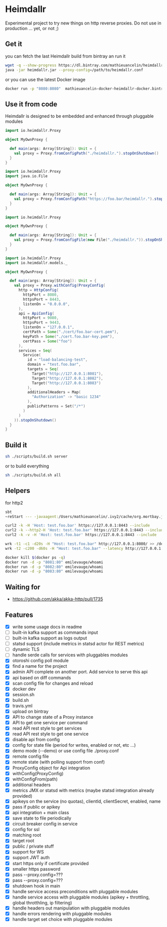 # Heimdallr

Experimental project to try new things on http reverse proxies. Do not use in production ... yet, or not ;)

## Get it

you can fetch the last Heimdallr build from bintray an run it

```sh
wget -q --show-progress https://dl.bintray.com/mathieuancelin/heimdallr/heimdallr.jar/snapshot/heimdallr.jar
java -jar heimdallr.jar --proxy-config=/path/to/heimdallr.conf
```

or you can use the latest Docker image

```sh
docker run -p "8080:8080"  mathieuancelin-docker-heimdallr-docker.bintray.io/heimdallr:latest
```

## Use it from code

Heimdallr is designed to be embedded and enhanced through pluggable modules


```scala
import io.heimdallr.Proxy

object MyOwnProxy {

  def main(args: Array[String]): Unit = {
    val proxy = Proxy.fromConfigPath("./heimdallr.").stopOnShutdown()
  }
} 

```

```scala
import io.heimdallr.Proxy
import java.io.File

object MyOwnProxy {

  def main(args: Array[String]): Unit = {
    val proxy = Proxy.fromConfigPath("https://foo.bar/heimdallr.").stopOnShutdown()
  }
}

```

```scala
import io.heimdallr.Proxy

object MyOwnProxy {

  def main(args: Array[String]): Unit = {
    val proxy = Proxy.fromConfigFile(new File("./heimdallr.")).stopOnShutdown()
  }
}

```

```scala
import io.heimdallr.Proxy
import io.heimdallr.models._

object MyOwnProxy {

  def main(args: Array[String]): Unit = {
    val proxy = Proxy.withConfig(ProxyConfig(
      http = HttpConfig(
        httpPort = 8080,
        httpsPort = 8443,
        listenOn = "0.0.0.0",
      ),
      api = ApiConfig(
        httpPort = 9080,
        httpsPort = 9443,
        listenOn = "127.0.0.1",
        certPath = Some("./cert/foo.bar-cert.pem"),
        keyPath = Some("./cert.foo.bar-key.pem"),
        certPass = Some("foo")
      ),
      services = Seq(
        Service(
          id = "load-balancing-test",
          domain = "test.foo.bar",
          targets = Seq(
            Target("http://127.0.0.1:8081"),
            Target("http://127.0.0.1:8082"),
            Target("http://127.0.0.1:8083")
          ),
          additionalHeaders = Map(
            "Authorization" -> "basic 1234"
          ),
          publicPatterns = Set("/*")
        )
      )
    )).stopOnShutdown()
  }
}

```

## Build it

```sh
sh ./scripts/build.sh server
```

or to build everything

```sh
sh ./scripts/build.sh all
```

## Helpers

for http2

```sh
sbt 
~reStart --- -javaagent:/Users/mathieuancelin/.ivy2/cache/org.mortbay.jetty.alpn/jetty-alpn-agent/jars/jetty-alpn-agent-2.0.6.jar

curl2 -k -H 'Host: test.foo.bar' https://127.0.0.1:8443 --include
curl2 -k --http2-H 'Host: test.foo.bar' https://127.0.0.1:8443 --include
curl2 -k -v -H 'Host: test.foo.bar' https://127.0.0.1:8443 --include
```

```sh
wrk -t1 -c1 -d20s -H "Host: test.foo.bar" http://127.0.0.1:8080/ >> /dev/null
wrk -t2 -c200 -d60s -H "Host: test.foo.bar" --latency http://127.0.0.1:8080/
```

```sh
docker kill $(docker ps -q)
docker run -d -p "8081:80" emilevauge/whoami
docker run -d -p "8082:80" emilevauge/whoami
docker run -d -p "8083:80" emilevauge/whoami
```

## Waiting for 

* https://github.com/akka/akka-http/pull/1735

## Features

- [x] write some usage docs in readme
- [ ] built-in kafka support as commands input
- [ ] built-in kafka support as logs output
- [ ] statsd support (include metrics in statsd actor for REST metrics)
- [ ] dynamic TLS
- [ ] handle serde calls for services with pluggables modules
- [x] otoroshi config poll module
- [x] find a name for the project
- [x] admin API complete on another port. Add service to serve this api
- [x] api based on diff commands
- [x] scan config file for changes and reload
- [x] docker dev
- [x] session.sh
- [x] build.sh
- [x] travis.yml
- [x] upload on bintray
- [x] API to change state of a Proxy instance
- [x] API to get one service per command
- [x] read API rest style to get services
- [x] read API rest style to get one service
- [x] disable api from config
- [x] config for state file (period for writes, enabled or not, etc ...)
- [x] demo mode (--demo) or use config file ./proxy.conf
- [x] remote config file
- [x] remote state (with polling support from conf)
- [x] ProxyConfig object for Api integration
- [x] withConfig(ProxyConfig)
- [x] withConfigFrom(path)
- [x] additional headers
- [x] metrics JMX or statsd with metrics (maybe statsd integration already provided)
- [x] apikeys on the service (no quotas), clientId, clientSecret, enabled, name
- [x] pass if public or apikey
- [x] api integration + main class 
- [x] save state to file periodically
- [x] circuit breaker config in service
- [x] config for ssl
- [x] matching root
- [x] target root
- [x] public / private stuff
- [x] support for WS
- [x] support JWT auth
- [x] start https only if certificate provided
- [x] smaller https password
- [x] pass --proxy.config=???
- [x] pass --proxy.config=???
- [x] shutdown hook in main
- [x] handle service access preconditions with pluggable modules
- [x] handle service access with pluggable modules (apikey + throttling, global throtthling, ip filtering)
- [x] handle headers out manipulation with pluggable modules
- [x] handle errors rendering with pluggable modules
- [x] handle target set choice with pluggable modules
